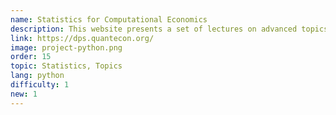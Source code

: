 ```yaml
---
name: Statistics for Computational Economics
description: This website presents a set of lectures on advanced topics in dynamic programming.
link: https://dps.quantecon.org/
image: project-python.png
order: 15
topic: Statistics, Topics
lang: python
difficulty: 1
new: 1
---
```


